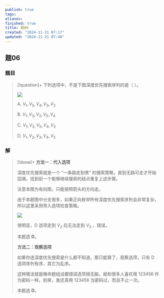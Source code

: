 ```yaml
---
publish: true
tags: 
aliases: 
finished: true
title: 题06
created: "2024-11-21 07:17"
updated: "2024-11-21 07:40"
---
```

## 题06
### 题目
> [!question]+
> 下列选项中，不是下图深度优先搜索序列的是（ ）。
> 
> ![](https://pic1.zhimg.com/v2-82ce0605edf7bb427764e7386c6407b8_1440w.jpg)
> 
> A. $V_1, V_5, V_4, V_3, V_2$
> 
> B. $V_1, V_3, V_2, V_5, V_4$
> 
> C. $V_1, V_2, V_5, V_4, V_3$
> 
> D. $V_1, V_2, V_3, V_4, V_5$
### 解
> [!done]+
> **方法一：代入选项**
> 
> 深度优先搜索就是一个 “一条路走到黑” 的搜索策略，直到无路可走才开始回溯，找到前一个能够继续搜索的结点重复上述步骤。
> 
> 注意本图为有向图，只能按照箭头的方向走。
> 
> 由于本题图中分支很多，如果正向枚举所有深度优先搜索序列会非常复杂，所以这里采用带入选项检查策略。
> 
> ![](https://pic4.zhimg.com/v2-4649465497637d1183b4fcfa44a1b52b_r.jpg)
> 
> 很明显，D 选项走到 $V_2$ 后无法走到 $V_3$ ，错误。
> 
> 本题选 **D**。
> 
> **方法二：观察选项**
> 
> 如果你连深度优先搜索是什么都不知道，那只能猜了，观察选项，只有 D 选项序列有序，其它为乱序。
> 
> 这种猜法就是赌命题组设置错误选项很无脑，就和很多人喜欢用 123456 作为密码一样。别笑，我还真用 123456 当密码过，而且不止一次。
> 
> 本题选 **D**。